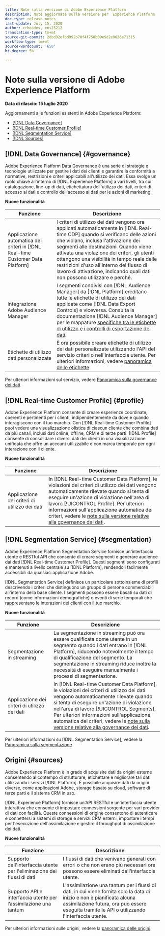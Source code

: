 ```yaml
---
title: Note sulla versione di Adobe Experience Platform
description: Note aggiornate sulla versione per  Experience Platform
doc-type: release notes
last-update: July 15, 2020
author: crhoades, ens25212
translation-type: tm+mt
source-git-commit: 2dbd92efbd992b70f4f750b09e9d2e0626e71315
workflow-type: tm+mt
source-wordcount: '650'
ht-degree: 5%

---
```



# Note sulla versione di Adobe Experience Platform

**Data di rilascio: 15 luglio 2020**

Aggiornamenti alle funzioni esistenti in Adobe Experience Platform:

- [[!DNL Data Governance]](#governance)
- [[!DNL Real-time Customer Profile]](#profile)
- [[!DNL Segmentation Service]](#segmentation)
- [[!DNL Sources]](#sources)

## [!DNL Data Governance] {#governance}

Adobe Experience Platform Data Governance è una serie di strategie e tecnologie utilizzate per gestire i dati dei clienti e garantire la conformità a normative, restrizioni e criteri applicabili all&#39;utilizzo dei dati. Essa svolge un ruolo chiave all&#39;interno di [!DNL Experience Platform] a vari livelli, tra cui catalogazione, line-up di dati, etichettatura dell&#39;utilizzo dei dati, criteri di accesso ai dati e controllo dell&#39;accesso ai dati per le azioni di marketing.

**Nuove funzionalità**

| Funzione | Descrizione |
| -----------| ---------- |
| Applicazione automatica dei criteri in [!DNL Real-time Customer Data Platform] | I criteri di utilizzo dei dati vengono ora applicati automaticamente in [!DNL Real-time CDP] quando si verificano delle azioni che violano, inclusa l&#39;attivazione dei segmenti alle destinazioni. Quando viene attivata una violazione dei criteri, gli utenti ottengono una visibilità in tempo reale delle restrizioni d&#39;uso all&#39;interno del flusso di lavoro di attivazione, indicando quali dati non possono utilizzare e perché. |
| Integrazione Adobe Audience Manager | I segmenti condivisi con [!DNL Audience Manager] da [!DNL Platform] ereditano tutte le etichette di utilizzo dei dati applicate come [!DNL Data Export Controls] e viceversa. Consulta la documentazione [!DNL Audience Manager] per le mappature [specifiche tra le etichette di utilizzo e i controlli di esportazione dei dati](https://experienceleague.adobe.com/docs/audience-manager/user-guide/implementation-integration-guides/integration-experience-platform/aam-aep-audience-sharing.html). |
| Etichette di utilizzo dati personalizzate | È ora possibile creare etichette di utilizzo dei dati personalizzate utilizzando l&#39;API del servizio criteri o nell&#39;interfaccia utente. Per ulteriori informazioni, vedere [panoramica delle etichette](../../data-governance/labels/overview.md). |

Per ulteriori informazioni sul servizio, vedere [Panoramica sulla governance dei dati](../../data-governance/home.md).

## [!DNL Real-time Customer Profile] {#profile}

Adobe Experience Platform consente di creare esperienze coordinate, coerenti e pertinenti per i clienti, indipendentemente da dove e quando interagiscono con il tuo marchio. Con [!DNL Real-time Customer Profile] puoi vedere una visualizzazione olistica di ciascun cliente che combina dati da più canali, inclusi dati online, offline, CRM e di terze parti. [!DNL Profile] consente di consolidare i diversi dati dei clienti in una visualizzazione unificata che offre un account utilizzabile e con marca temporale per ogni interazione con il cliente.

**Nuove funzionalità**

| Funzione | Descrizione |
| ------- | ----------- |
| Applicazione dei criteri di utilizzo dei dati | In [!DNL Real-time Customer Data Platform], le violazioni dei criteri di utilizzo dei dati vengono automaticamente rilevate quando si tenta di eseguire un&#39;azione di violazione nell&#39;area di lavoro [!UICONTROL Profile]. Per ulteriori informazioni sull&#39;applicazione automatica dei criteri, vedere le [note sulla versione relative alla governance dei dati](#governance). |

## [!DNL Segmentation Service] {#segmentation}

Adobe Experience Platform Segmentation Service fornisce un&#39;interfaccia utente e RESTful API che consente di creare segmenti e generare audience dai dati [!DNL Real-time Customer Profile]. Questi segmenti sono configurati e mantenuti a livello centrale su [!DNL Platform], rendendoli facilmente accessibili da qualsiasi applicazione  Adobe.

[!DNL Segmentation Service] definisce un particolare sottoinsieme di profili descrivendo i criteri che distinguono un gruppo di persone commerciabili all&#39;interno della base cliente. I segmenti possono essere basati su dati di record (come informazioni demografiche) o eventi di serie temporali che rappresentano le interazioni dei clienti con il tuo marchio.

**Nuove funzionalità**

| Funzione | Descrizione |
| ------- | ----------- |
| Segmentazione in streaming | La segmentazione in streaming può ora essere qualificata come utente in un segmento quando i dati entrano in [!DNL Platform], riducendo notevolmente il tempo di qualificazione del segmento. La segmentazione in streaming riduce inoltre la necessità di eseguire manualmente i processi di segmentazione. |
| Applicazione dei criteri di utilizzo dei dati | In [!DNL Real-time Customer Data Platform], le violazioni dei criteri di utilizzo dei dati vengono automaticamente rilevate quando si tenta di eseguire un&#39;azione di violazione nell&#39;area di lavoro [!UICONTROL Segments]. Per ulteriori informazioni sull&#39;applicazione automatica dei criteri, vedere le [note sulla versione relative alla governance dei dati](#governance). |

Per ulteriori informazioni su [!DNL Segmentation Service], vedere la [Panoramica sulla segmentazione](../../segmentation/home.md)

## Origini {#sources}

Adobe Experience Platform è in grado di acquisire dati da origini esterne consentendo al contempo di strutturare, etichettare e migliorare tali dati utilizzando i servizi [!DNL Platform]. È possibile acquisire dati da origini diverse, come applicazioni  Adobe, storage basato su cloud, software di terze parti e il sistema CRM in uso.

[!DNL Experience Platform] fornisce un&#39;API RESTful e un&#39;interfaccia utente interattiva che consente di impostare connessioni sorgente per vari provider di dati con facilità. Queste connessioni di origine consentono di autenticare e connettersi a sistemi di storage e servizi CRM esterni, impostare i tempi per l&#39;esecuzione dell&#39;assimilazione e gestire il throughput di assimilazione dei dati.

**Nuove funzionalità**

| Funzione | Descrizione |
| ------- | ----------- |
| Supporto dell&#39;interfaccia utente per l&#39;eliminazione dei flussi di dati | I flussi di dati che venivano generati con errori o che non erano più necessari ora possono essere eliminati dall’interfaccia utente. |
| Supporto API e interfaccia utente per l’assimilazione una tantum | L&#39;assimilazione una tantum per i flussi di dati, in cui viene fornita solo la data di inizio e non è pianificata alcuna assimilazione futura, ora può essere eseguita tramite le API o utilizzando l&#39;interfaccia utente. |

Per ulteriori informazioni sulle origini, vedere la [panoramica delle origini](../../sources/home.md).
